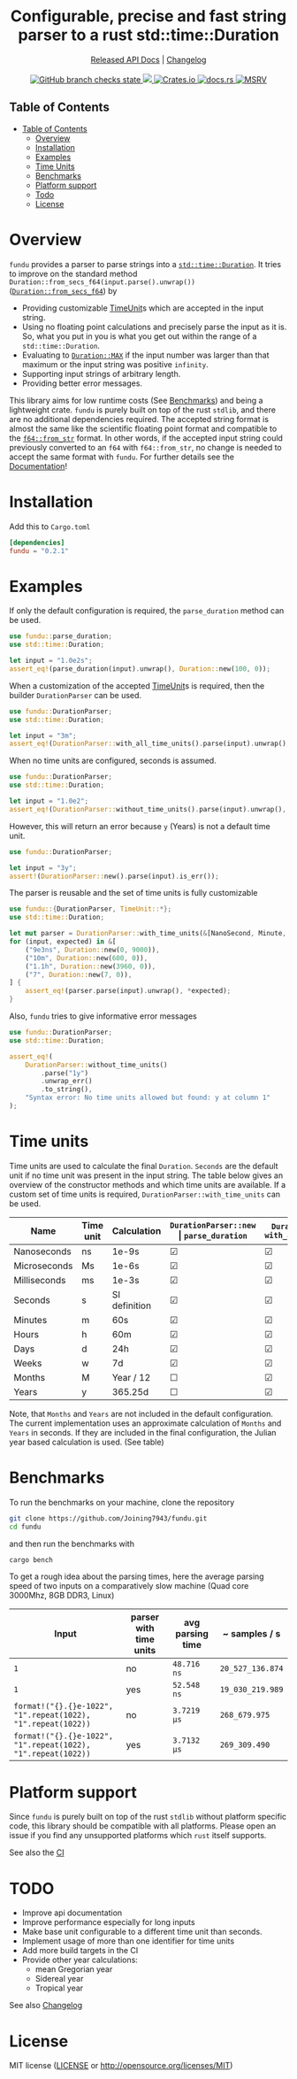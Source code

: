 <!--
 Copyright (c) 2023 Joining <joining@posteo.de>
 
 This software is released under the MIT License.
 https://opensource.org/licenses/MIT
-->

<h1 align="center">Configurable, precise and fast string parser to a rust std::time::Duration</h1>
<div align="center">
    <a href="https://docs.rs/crate/fundu/">Released API Docs</a>
    |
    <a href="https://github.com/Joining7943/fundu/blob/main/CHANGELOG.md">Changelog</a>
</div>
<br>
<div align="center">
    <a href="https://github.com/Joining7943/fundu/actions">
        <img src="https://github.com/Joining7943/fundu/actions/workflows/cicd.yml/badge.svg" alt="GitHub branch checks state"/>
    </a>
    <a href="https://codecov.io/gh/Joining7943/fundu" >
        <img src="https://codecov.io/gh/Joining7943/fundu/branch/main/graph/badge.svg?token=7GOQ1A6UPH"/>
    </a>
    <a href="https://crates.io/crates/fundu">
        <img src="https://img.shields.io/crates/v/fundu.svg" alt="Crates.io"/>
    </a>
    <a href="https://docs.rs/fundu/">
        <img src="https://docs.rs/fundu/badge.svg" alt="docs.rs"/>
    </a>
    <a href="https://github.com/rust-lang/rust">
        <img src="https://img.shields.io/badge/MSRV-1.60.0-brightgreen" alt="MSRV"/>
    </a>
</div>

## Table of Contents

- [Table of Contents](#table-of-contents)
    - [Overview](#overview)
    - [Installation](#installation)
    - [Examples](#examples)
    - [Time Units](#time-units)
    - [Benchmarks](#benchmarks)
    - [Platform support](#platform-support)
    - [Todo](#todo)
    - [License](#license)
  
# Overview

`fundu` provides a parser to parse strings into a [`std::time::Duration`]. It tries to improve on
the standard method `Duration::from_secs_f64(input.parse().unwrap())` ([`Duration::from_secs_f64`])
by

- Providing customizable [TimeUnit](#time-units)s which are accepted in the input string.
- Using no floating point calculations and precisely parse the input as it is. So, what you put
in you is what you get out within the range of a `std::time::Duration`.
- Evaluating to [`Duration::MAX`] if the input number was larger than that maximum or
the input string was positive `infinity`.
- Supporting input strings of arbitrary length.
- Providing better error messages.

This library aims for low runtime costs (See [Benchmarks](#benchmarks)) and being a lightweight
crate. `fundu` is purely built on top of the rust `stdlib`, and there are no additional dependencies
required. The accepted string format is almost the same like the scientific floating point format
and compatible to the [`f64::from_str`] format. In other words, if the accepted input string could
previously converted to an `f64` with `f64::from_str`, no change is needed to accept the same format
with `fundu`. For further details see the [Documentation](https://docs.rs/crate/fundu)!

# Installation

Add this to `Cargo.toml`

```toml
[dependencies]
fundu = "0.2.1"
```

# Examples

If only the default configuration is required, the `parse_duration` method can be used.

```rust
use fundu::parse_duration;
use std::time::Duration;

let input = "1.0e2s";
assert_eq!(parse_duration(input).unwrap(), Duration::new(100, 0));
```

When a customization of the accepted [TimeUnit](#time-units)s is required, then the builder
`DurationParser` can be used.

```rust
use fundu::DurationParser;
use std::time::Duration;

let input = "3m";
assert_eq!(DurationParser::with_all_time_units().parse(input).unwrap(), Duration::new(180, 0));
```

When no time units are configured, seconds is assumed.

```rust
use fundu::DurationParser;
use std::time::Duration;

let input = "1.0e2";
assert_eq!(DurationParser::without_time_units().parse(input).unwrap(), Duration::new(100, 0));
```

However, this will return an error because `y` (Years) is not a default time unit.

```rust
use fundu::DurationParser;

let input = "3y";
assert!(DurationParser::new().parse(input).is_err());
```

The parser is reusable and the set of time units is fully customizable

```rust
use fundu::{DurationParser, TimeUnit::*};
use std::time::Duration;

let mut parser = DurationParser::with_time_units(&[NanoSecond, Minute, Hour]);
for (input, expected) in &[
    ("9e3ns", Duration::new(0, 9000)),
    ("10m", Duration::new(600, 0)),
    ("1.1h", Duration::new(3960, 0)),
    ("7", Duration::new(7, 0)),
] {
    assert_eq!(parser.parse(input).unwrap(), *expected);
}
```

Also, `fundu` tries to give informative error messages

```rust
use fundu::DurationParser;
use std::time::Duration;

assert_eq!(
    DurationParser::without_time_units()
        .parse("1y")
        .unwrap_err()
        .to_string(),
    "Syntax error: No time units allowed but found: y at column 1"
);
```

# Time units

Time units are used to calculate the final `Duration`. `Seconds` are the default unit if no time
unit was present in the input string. The table below gives an overview of the constructor methods
and which time units are available. If a custom set of time units is required,
`DurationParser::with_time_units` can be used.

Name | Time unit | Calculation | `DurationParser::new` \| `parse_duration` | `DurationParser::` `with_all_time_units` | `DurationParser::` `without_time_units`
--- | --- | --- | --- | --- | ---
Nanoseconds | ns | 1e-9s | &#9745; | &#9745; | &#9744;
Microseconds | Ms | 1e-6s | &#9745; | &#9745; | &#9744;
Milliseconds | ms | 1e-3s |&#9745; | &#9745; | &#9744;
Seconds | s | SI definition | &#9745; | &#9745; | &#9744; (seconds is still used as base)
Minutes | m | 60s | &#9745; | &#9745; | &#9744;
Hours | h | 60m | &#9745; | &#9745; | &#9744;
Days | d | 24h | &#9745; | &#9745; | &#9744;
Weeks | w | 7d | &#9745; | &#9745; | &#9744;
Months | M | Year / 12 | &#9744; | &#9745; | &#9744;
Years | y | 365.25d | &#9744; | &#9745; | &#9744;

Note, that `Months` and `Years` are not included in the default configuration. The current
implementation uses an approximate calculation of `Months` and `Years` in seconds. If they are
included in the final configuration, the Julian year based calculation is used. (See table)

# Benchmarks

To run the benchmarks on your machine, clone the repository

```bash
git clone https://github.com/Joining7943/fundu.git
cd fundu
```

and then run the benchmarks with

```bash
cargo bench
```

To get a rough idea about the parsing times, here the average parsing speed of two inputs on a
comparatively slow machine (Quad core 3000Mhz, 8GB DDR3, Linux)

Input | parser with time units | avg parsing time | ~ samples / s
--- | --- | --- | ---
`1` | no | `48.716 ns` | `20_527_136.874`
`1` | yes | `52.548 ns` | `19_030_219.989`
`format!("{}.{}e-1022", "1".repeat(1022), "1".repeat(1022))` | no | `3.7219 µs` | `268_679.975`
`format!("{}.{}e-1022", "1".repeat(1022), "1".repeat(1022))` | yes | `3.7132 µs` | `269_309.490`

# Platform support

Since `fundu` is purely built on top of the rust `stdlib` without platform specific code, this
library should be compatible with all platforms. Please open an issue if you find any unsupported
platforms which `rust` itself supports.

See also the [CI](https://github.com/Joining7943/fundu/actions/workflows/cicd.yml)

# TODO

- Improve api documentation
- Improve performance especially for long inputs
- Make base unit configurable to a different time unit than seconds.
- Implement usage of more than one identifier for time units
- Add more build targets in the CI
- Provide other year calculations:
    - mean Gregorian year
    - Sidereal year
    - Tropical year

See also [Changelog](CHANGELOG.md)

# License

MIT license ([LICENSE](LICENSE) or <http://opensource.org/licenses/MIT>)

[`std::time::Duration`]: https://doc.rust-lang.org/std/time/struct.Duration.html
[`Duration::from_secs_f64`]: https://doc.rust-lang.org/std/time/struct.Duration.html#method.from_secs_f64
[`Duration::MAX`]: https://doc.rust-lang.org/std/time/struct.Duration.html#associatedconstant.MAX
[`f64::from_str`]: https://doc.rust-lang.org/std/primitive.f64.html#impl-FromStr-for-f64
